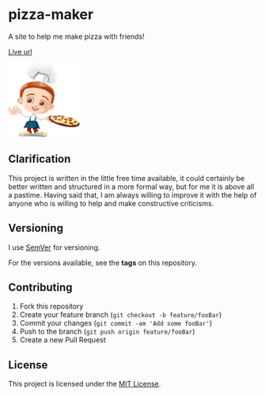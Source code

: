 # pizza-maker

A site to help me make pizza with friends!

<a href="https://unrivaled-florentine-6102a2.netlify.app" target="_blank">Live url</a>

<img alt="Logo" src="./src/assets/logo.png" height="150" />

## Clarification

This project is written in the little free time available, it could certainly be better written and structured in a more formal way, but for me it is above all a pastime.
Having said that, I am always willing to improve it with the help of anyone who is willing to help and make constructive criticisms.

## Versioning

I use [SemVer](http://semver.org) for versioning. 

For the versions available, see the **tags** on this repository.

## Contributing

1. Fork this repository
2. Create your feature branch (`git checkout -b feature/fooBar`)
3. Commit your changes (`git commit -am 'Add some fooBar'`)
4. Push to the branch (`git push origin feature/fooBar`)
5. Create a new Pull Request

## License

This project is licensed under the [MIT License](https://opensource.org/licenses/mit-license.php).
